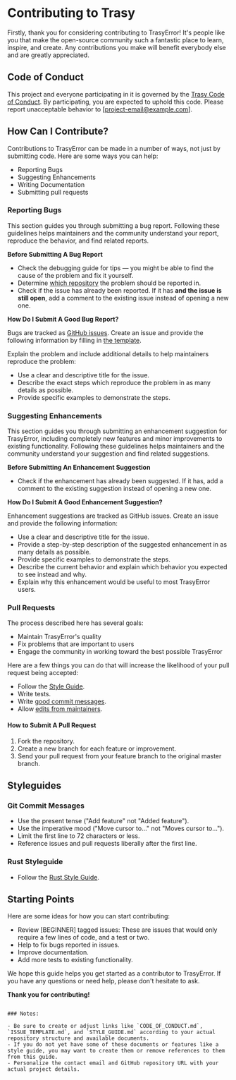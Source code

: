 # Contributing to Trasy

Firstly, thank you for considering contributing to TrasyError! It's people like you that make the open-source community such a fantastic place to learn, inspire, and create. Any contributions you make will benefit everybody else and are greatly appreciated.

## Code of Conduct

This project and everyone participating in it is governed by the [Trasy Code of Conduct](CODE_OF_CONDUCT.md). By participating, you are expected to uphold this code. Please report unacceptable behavior to [project-email@example.com].

## How Can I Contribute?

Contributions to TrasyError can be made in a number of ways, not just by submitting code. Here are some ways you can help:

- Reporting Bugs
- Suggesting Enhancements
- Writing Documentation
- Submitting pull requests

### Reporting Bugs

This section guides you through submitting a bug report. Following these guidelines helps maintainers and the community understand your report, reproduce the behavior, and find related reports.

**Before Submitting A Bug Report**

- Check the debugging guide for tips — you might be able to find the cause of the problem and fix it yourself.
- Determine [which repository](https://github.com/reoring/trasy) the problem should be reported in.
- Check if the issue has already been reported. If it has **and the issue is still open**, add a comment to the existing issue instead of opening a new one.

**How Do I Submit A Good Bug Report?**

Bugs are tracked as [GitHub issues](https://github.com/reoring/trasy/issues). Create an issue and provide the following information by filling in [the template](ISSUE_TEMPLATE.md).

Explain the problem and include additional details to help maintainers reproduce the problem:
- Use a clear and descriptive title for the issue.
- Describe the exact steps which reproduce the problem in as many details as possible.
- Provide specific examples to demonstrate the steps.

### Suggesting Enhancements

This section guides you through submitting an enhancement suggestion for TrasyError, including completely new features and minor improvements to existing functionality. Following these guidelines helps maintainers and the community understand your suggestion and find related suggestions.

**Before Submitting An Enhancement Suggestion**

- Check if the enhancement has already been suggested. If it has, add a comment to the existing suggestion instead of opening a new one.

**How Do I Submit A Good Enhancement Suggestion?**

Enhancement suggestions are tracked as GitHub issues. Create an issue and provide the following information:

- Use a clear and descriptive title for the issue.
- Provide a step-by-step description of the suggested enhancement in as many details as possible.
- Provide specific examples to demonstrate the steps.
- Describe the current behavior and explain which behavior you expected to see instead and why.
- Explain why this enhancement would be useful to most TrasyError users.

### Pull Requests

The process described here has several goals:

- Maintain TrasyError's quality
- Fix problems that are important to users
- Engage the community in working toward the best possible TrasyError

Here are a few things you can do that will increase the likelihood of your pull request being accepted:

- Follow the [Style Guide](STYLE_GUIDE.md).
- Write tests.
- Write [good commit messages](https://chris.beams.io/posts/git-commit/).
- Allow [edits from maintainers](https://docs.github.com/en/github/collaborating-with-issues-and-pull-requests/allowing-changes-to-a-pull-request-branch-created-from-a-fork).

#### How to Submit A Pull Request

1. Fork the repository.
2. Create a new branch for each feature or improvement.
3. Send your pull request from your feature branch to the original master branch.

## Styleguides

### Git Commit Messages

- Use the present tense ("Add feature" not "Added feature").
- Use the imperative mood ("Move cursor to..." not "Moves cursor to...").
- Limit the first line to 72 characters or less.
- Reference issues and pull requests liberally after the first line.

### Rust Styleguide

- Follow the [Rust Style Guide](https://doc.rust-lang.org/1.0.0/style/README.html).

## Starting Points

Here are some ideas for how you can start contributing:

- Review [BEGINNER] tagged issues: These are issues that would only require a few lines of code, and a test or two.
- Help to fix bugs reported in issues.
- Improve documentation.
- Add more tests to existing functionality.

We hope this guide helps you get started as a contributor to TrasyError. If you have any questions or need help, please don't hesitate to ask.

**Thank you for contributing!**
```

### Notes:

- Be sure to create or adjust links like `CODE_OF_CONDUCT.md`, `ISSUE_TEMPLATE.md`, and `STYLE_GUIDE.md` according to your actual repository structure and available documents.
- If you do not yet have some of these documents or features like a style guide, you may want to create them or remove references to them from this guide.
- Personalize the contact email and GitHub repository URL with your actual project details.
